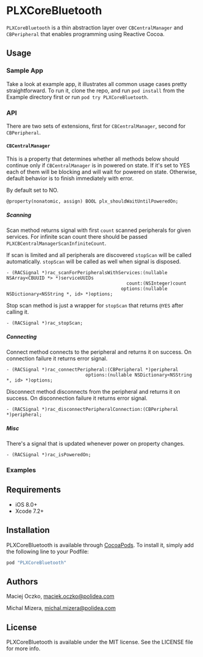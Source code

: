# PLXCoreBluetooth

`PLXCoreBluetooth` is a thin abstraction layer over `CBCentralManager` and `CBPeripheral` that enables programming using Reactive Cocoa.

## Usage

### Sample App

Take a look at example app, it illustrates all common usage cases pretty straightforward.
To run it, clone the repo, and run `pod install` from the Example directory first or run `pod try PLXCoreBluetooth`.

### API

There are two sets of extensions, first for `CBCentralManager`, second for `CBPeripheral`.

#### `CBCentralManager`

This is a property that determines whether all methods below should continue only if `CBCentralManager` is in powered on state. If it's set to YES each of them will be blocking and will wait for powered on state. Otherwise, default behavior is to finish immediately with error.

By default set to NO.

```
@property(nonatomic, assign) BOOL plx_shouldWaitUntilPoweredOn;
```

##### Scanning

Scan method returns signal with first `count` scanned peripherals for given services.
For infinite scan count there should be passed `PLXCBCentralManagerScanInfiniteCount`.

If scan is limited and all peripherals are discovered `stopScan` will be called automatically.
`stopScan` will be called as well when signal is disposed.

```
- (RACSignal *)rac_scanForPeripheralsWithServices:(nullable NSArray<CBUUID *> *)serviceUUIDs
                                            count:(NSInteger)count
                                          options:(nullable NSDictionary<NSString *, id> *)options;
```

Stop scan method is just a wrapper for `stopScan` that returns `@YES` after calling it.

```
- (RACSignal *)rac_stopScan;
```

##### Connecting

Connect method connects to the peripheral and returns it on success. On connection failure it returns error signal.

```
- (RACSignal *)rac_connectPeripheral:(CBPeripheral *)peripheral
                             options:(nullable NSDictionary<NSString *, id> *)options;
```

Disconnect method disconnects from the peripheral and returns it on success. On disconnection failure it returns error signal.

```
- (RACSignal *)rac_disconnectPeripheralConnection:(CBPeripheral *)peripheral;
```

##### Misc

There's a signal that is updated whenever power on property changes.

```
- (RACSignal *)rac_isPoweredOn;
```

### Examples


## Requirements

- iOS 8.0+
- Xcode 7.2+

## Installation

PLXCoreBluetooth is available through [CocoaPods](http://cocoapods.org). To install
it, simply add the following line to your Podfile:

```ruby
pod "PLXCoreBluetooth"
```

## Authors

Maciej Oczko, maciek.oczko@polidea.com

Michal Mizera, michal.mizera@polidea.com

## License

PLXCoreBluetooth is available under the MIT license. See the LICENSE file for more info.
